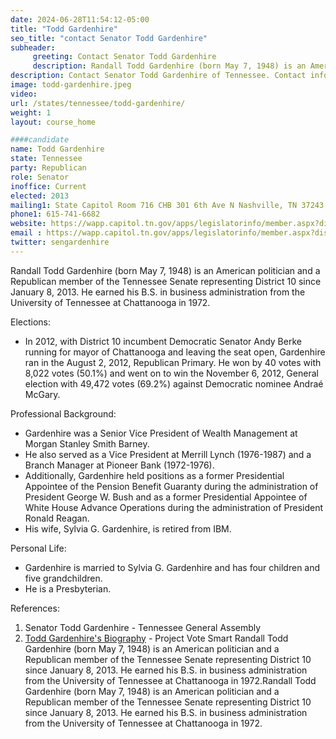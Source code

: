 ```yaml
---
date: 2024-06-28T11:54:12-05:00
title: "Todd Gardenhire"
seo_title: "contact Senator Todd Gardenhire"
subheader:
     greeting: Contact Senator Todd Gardenhire
     description: Randall Todd Gardenhire (born May 7, 1948) is an American politician and a Republican member of the Tennessee Senate representing District 10 since January 8, 2013. He earned his B.S. in business administration from the University of Tennessee at Chattanooga in 1972.
description: Contact Senator Todd Gardenhire of Tennessee. Contact information for Todd Gardenhire includes email address, phone number, and mailing address.
image: todd-gardenhire.jpeg
video:
url: /states/tennessee/todd-gardenhire/
weight: 1
layout: course_home

####candidate
name: Todd Gardenhire
state: Tennessee
party: Republican
role: Senator
inoffice: Current
elected: 2013
mailing1: State Capitol Room 716 CHB 301 6th Ave N Nashville, TN 37243
phone1: 615-741-6682
website: https://wapp.capitol.tn.gov/apps/legislatorinfo/member.aspx?district=S10/
email : https://wapp.capitol.tn.gov/apps/legislatorinfo/member.aspx?district=S10/
twitter: sengardenhire
---
```

Randall Todd Gardenhire (born May 7, 1948) is an American politician and a Republican member of the Tennessee Senate representing District 10 since January 8, 2013. He earned his B.S. in business administration from the University of Tennessee at Chattanooga in 1972.

Elections:
- In 2012, with District 10 incumbent Democratic Senator Andy Berke running for mayor of Chattanooga and leaving the seat open, Gardenhire ran in the August 2, 2012, Republican Primary. He won by 40 votes with 8,022 votes (50.1%) and went on to win the November 6, 2012, General election with 49,472 votes (69.2%) against Democratic nominee Andraé McGary.

Professional Background:
- Gardenhire was a Senior Vice President of Wealth Management at Morgan Stanley Smith Barney.
- He also served as a Vice President at Merrill Lynch (1976-1987) and a Branch Manager at Pioneer Bank (1972-1976).
- Additionally, Gardenhire held positions as a former Presidential Appointee of the Pension Benefit Guaranty during the administration of President George W. Bush and as a former Presidential Appointee of White House Advance Operations during the administration of President Ronald Reagan.
- His wife, Sylvia G. Gardenhire, is retired from IBM.

Personal Life:
- Gardenhire is married to Sylvia G. Gardenhire and has four children and five grandchildren.
- He is a Presbyterian.

References:
1. Senator Todd Gardenhire - Tennessee General Assembly
2. [Todd Gardenhire's Biography](https://justfacts.votesmart.org/candidate/biography/138996/todd-gardenhire) - Project Vote Smart
Randall Todd Gardenhire (born May 7, 1948) is an American politician and a Republican member of the Tennessee Senate representing District 10 since January 8, 2013. He earned his B.S. in business administration from the University of Tennessee at Chattanooga in 1972.Randall Todd Gardenhire (born May 7, 1948) is an American politician and a Republican member of the Tennessee Senate representing District 10 since January 8, 2013. He earned his B.S. in business administration from the University of Tennessee at Chattanooga in 1972.
